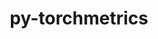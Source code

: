 ---
title: "py-torchmetrics"
layout: cache
categories: [package, develop-2024-11-17]
meta: {"versions": ["1.5.2"], "compilers": ["apple-clang@=15.0.0", "gcc@=11.4.0", "gcc@=13.2.0"], "oss": ["ubuntu22.04", "ubuntu24.04", "ventura"], "platforms": ["darwin", "linux"], "targets": ["aarch64", "neoverse_v1", "x86_64_v3"], "stacks": ["e4s", "e4s-neoverse_v1", "ml-darwin-aarch64-mps", "ml-linux-aarch64-cpu", "ml-linux-aarch64-cuda", "ml-linux-x86_64-cpu", "ml-linux-x86_64-cuda", "root"], "num_specs": 22, "num_specs_by_stack": {"root": 22, "ml-darwin-aarch64-mps": 4, "e4s-neoverse_v1": 1, "e4s": 1, "ml-linux-aarch64-cuda": 4, "ml-linux-aarch64-cpu": 4, "ml-linux-x86_64-cuda": 4, "ml-linux-x86_64-cpu": 4}}
spec_details: [{"hash": "gnpqogq47ai27l62yxi7aadohnztonbu", "compiler": "apple-clang@=15.0.0", "versions": ["1.5.2"], "os": "ventura", "platform": "darwin", "target": "aarch64", "variants": ["build_system=python_pip", "~image"], "stacks": ["root", "ml-darwin-aarch64-mps"], "size": "-", "tarball": "https://binaries.spack.io/develop-2024-11-17/build_cache/darwin-ventura-aarch64/apple-clang-15.0.0/py-torchmetrics-1.5.2/darwin-ventura-aarch64-apple-clang-15.0.0-py-torchmetrics-1.5.2-gnpqogq47ai27l62yxi7aadohnztonbu.spack"}, {"hash": "6u43phnb5dzo6igiwsvb45wxiqhc224g", "compiler": "apple-clang@=15.0.0", "versions": ["1.5.2"], "os": "ventura", "platform": "darwin", "target": "aarch64", "variants": ["build_system=python_pip", "~image"], "stacks": ["root", "ml-darwin-aarch64-mps"], "size": "-", "tarball": "https://binaries.spack.io/develop-2024-11-17/build_cache/darwin-ventura-aarch64/apple-clang-15.0.0/py-torchmetrics-1.5.2/darwin-ventura-aarch64-apple-clang-15.0.0-py-torchmetrics-1.5.2-6u43phnb5dzo6igiwsvb45wxiqhc224g.spack"}, {"hash": "rvfoayb6jbhmsv2pz23ao6idn5omdyzd", "compiler": "apple-clang@=15.0.0", "versions": ["1.5.2"], "os": "ventura", "platform": "darwin", "target": "aarch64", "variants": ["build_system=python_pip", "~image"], "stacks": ["root", "ml-darwin-aarch64-mps"], "size": "-", "tarball": "https://binaries.spack.io/develop-2024-11-17/build_cache/darwin-ventura-aarch64/apple-clang-15.0.0/py-torchmetrics-1.5.2/darwin-ventura-aarch64-apple-clang-15.0.0-py-torchmetrics-1.5.2-rvfoayb6jbhmsv2pz23ao6idn5omdyzd.spack"}, {"hash": "j4uvbx23kugvxu6oa7pj3bstfqpeymzf", "compiler": "apple-clang@=15.0.0", "versions": ["1.5.2"], "os": "ventura", "platform": "darwin", "target": "aarch64", "variants": ["build_system=python_pip", "~image"], "stacks": ["root", "ml-darwin-aarch64-mps"], "size": "-", "tarball": "https://binaries.spack.io/develop-2024-11-17/build_cache/darwin-ventura-aarch64/apple-clang-15.0.0/py-torchmetrics-1.5.2/darwin-ventura-aarch64-apple-clang-15.0.0-py-torchmetrics-1.5.2-j4uvbx23kugvxu6oa7pj3bstfqpeymzf.spack"}, {"hash": "tnhkfkavpfdwzzzs6ezzjeobwr3nupyk", "compiler": "gcc@=11.4.0", "versions": ["1.5.2"], "os": "ubuntu22.04", "platform": "linux", "target": "neoverse_v1", "variants": ["build_system=python_pip", "~image"], "stacks": ["root", "e4s-neoverse_v1"], "size": "-", "tarball": "https://binaries.spack.io/develop-2024-11-17/build_cache/linux-ubuntu22.04-neoverse_v1/gcc-11.4.0/py-torchmetrics-1.5.2/linux-ubuntu22.04-neoverse_v1-gcc-11.4.0-py-torchmetrics-1.5.2-tnhkfkavpfdwzzzs6ezzjeobwr3nupyk.spack"}, {"hash": "niguqkw7rpzxeuu532j5lx5qnknspwl7", "compiler": "gcc@=11.4.0", "versions": ["1.5.2"], "os": "ubuntu22.04", "platform": "linux", "target": "x86_64_v3", "variants": ["build_system=python_pip", "~image"], "stacks": ["root", "e4s"], "size": "-", "tarball": "https://binaries.spack.io/develop-2024-11-17/build_cache/linux-ubuntu22.04-x86_64_v3/gcc-11.4.0/py-torchmetrics-1.5.2/linux-ubuntu22.04-x86_64_v3-gcc-11.4.0-py-torchmetrics-1.5.2-niguqkw7rpzxeuu532j5lx5qnknspwl7.spack"}, {"hash": "xp5tze2jhajvi7kszfte7a2brv6g3n2l", "compiler": "gcc@=13.2.0", "versions": ["1.5.2"], "os": "ubuntu24.04", "platform": "linux", "target": "aarch64", "variants": ["build_system=python_pip", "~image"], "stacks": ["root", "ml-linux-aarch64-cuda"], "size": "-", "tarball": "https://binaries.spack.io/develop-2024-11-17/build_cache/linux-ubuntu24.04-aarch64/gcc-13.2.0/py-torchmetrics-1.5.2/linux-ubuntu24.04-aarch64-gcc-13.2.0-py-torchmetrics-1.5.2-xp5tze2jhajvi7kszfte7a2brv6g3n2l.spack"}, {"hash": "2fcqpfklsmnu2vld3gzdtkfdlijhgwos", "compiler": "gcc@=13.2.0", "versions": ["1.5.2"], "os": "ubuntu24.04", "platform": "linux", "target": "aarch64", "variants": ["build_system=python_pip", "~image"], "stacks": ["ml-linux-aarch64-cpu", "root"], "size": "-", "tarball": "https://binaries.spack.io/develop-2024-11-17/build_cache/linux-ubuntu24.04-aarch64/gcc-13.2.0/py-torchmetrics-1.5.2/linux-ubuntu24.04-aarch64-gcc-13.2.0-py-torchmetrics-1.5.2-2fcqpfklsmnu2vld3gzdtkfdlijhgwos.spack"}, {"hash": "r5e7jkhnzgqqzf2m3fxmpfpcbpedjt3f", "compiler": "gcc@=13.2.0", "versions": ["1.5.2"], "os": "ubuntu24.04", "platform": "linux", "target": "aarch64", "variants": ["build_system=python_pip", "~image"], "stacks": ["root", "ml-linux-aarch64-cuda"], "size": "-", "tarball": "https://binaries.spack.io/develop-2024-11-17/build_cache/linux-ubuntu24.04-aarch64/gcc-13.2.0/py-torchmetrics-1.5.2/linux-ubuntu24.04-aarch64-gcc-13.2.0-py-torchmetrics-1.5.2-r5e7jkhnzgqqzf2m3fxmpfpcbpedjt3f.spack"}, {"hash": "gb4aimxoz53oskvvf3jj4mzuexat5yst", "compiler": "gcc@=13.2.0", "versions": ["1.5.2"], "os": "ubuntu24.04", "platform": "linux", "target": "aarch64", "variants": ["build_system=python_pip", "~image"], "stacks": ["ml-linux-aarch64-cpu", "root"], "size": "-", "tarball": "https://binaries.spack.io/develop-2024-11-17/build_cache/linux-ubuntu24.04-aarch64/gcc-13.2.0/py-torchmetrics-1.5.2/linux-ubuntu24.04-aarch64-gcc-13.2.0-py-torchmetrics-1.5.2-gb4aimxoz53oskvvf3jj4mzuexat5yst.spack"}, {"hash": "hqnz5awjxbge4pkdfvysomq7c2incdpt", "compiler": "gcc@=13.2.0", "versions": ["1.5.2"], "os": "ubuntu24.04", "platform": "linux", "target": "aarch64", "variants": ["build_system=python_pip", "~image"], "stacks": ["root", "ml-linux-aarch64-cuda"], "size": "-", "tarball": "https://binaries.spack.io/develop-2024-11-17/build_cache/linux-ubuntu24.04-aarch64/gcc-13.2.0/py-torchmetrics-1.5.2/linux-ubuntu24.04-aarch64-gcc-13.2.0-py-torchmetrics-1.5.2-hqnz5awjxbge4pkdfvysomq7c2incdpt.spack"}, {"hash": "dwucdjbh7qb3uc3pifcmpsuugfigkyrm", "compiler": "gcc@=13.2.0", "versions": ["1.5.2"], "os": "ubuntu24.04", "platform": "linux", "target": "aarch64", "variants": ["build_system=python_pip", "~image"], "stacks": ["ml-linux-aarch64-cpu", "root"], "size": "-", "tarball": "https://binaries.spack.io/develop-2024-11-17/build_cache/linux-ubuntu24.04-aarch64/gcc-13.2.0/py-torchmetrics-1.5.2/linux-ubuntu24.04-aarch64-gcc-13.2.0-py-torchmetrics-1.5.2-dwucdjbh7qb3uc3pifcmpsuugfigkyrm.spack"}, {"hash": "4n5xbjk2m36antz3jw6cmuolzflkpdpe", "compiler": "gcc@=13.2.0", "versions": ["1.5.2"], "os": "ubuntu24.04", "platform": "linux", "target": "aarch64", "variants": ["build_system=python_pip", "~image"], "stacks": ["root", "ml-linux-aarch64-cuda"], "size": "-", "tarball": "https://binaries.spack.io/develop-2024-11-17/build_cache/linux-ubuntu24.04-aarch64/gcc-13.2.0/py-torchmetrics-1.5.2/linux-ubuntu24.04-aarch64-gcc-13.2.0-py-torchmetrics-1.5.2-4n5xbjk2m36antz3jw6cmuolzflkpdpe.spack"}, {"hash": "yhxrcgwoubekq5apnq5pb472dgr4qyzd", "compiler": "gcc@=13.2.0", "versions": ["1.5.2"], "os": "ubuntu24.04", "platform": "linux", "target": "aarch64", "variants": ["build_system=python_pip", "~image"], "stacks": ["ml-linux-aarch64-cpu", "root"], "size": "-", "tarball": "https://binaries.spack.io/develop-2024-11-17/build_cache/linux-ubuntu24.04-aarch64/gcc-13.2.0/py-torchmetrics-1.5.2/linux-ubuntu24.04-aarch64-gcc-13.2.0-py-torchmetrics-1.5.2-yhxrcgwoubekq5apnq5pb472dgr4qyzd.spack"}, {"hash": "mumnlwuku4erqny6b7mv3kuoza2pu44w", "compiler": "gcc@=13.2.0", "versions": ["1.5.2"], "os": "ubuntu24.04", "platform": "linux", "target": "x86_64_v3", "variants": ["build_system=python_pip", "~image"], "stacks": ["root", "ml-linux-x86_64-cuda"], "size": "-", "tarball": "https://binaries.spack.io/develop-2024-11-17/build_cache/linux-ubuntu24.04-x86_64_v3/gcc-13.2.0/py-torchmetrics-1.5.2/linux-ubuntu24.04-x86_64_v3-gcc-13.2.0-py-torchmetrics-1.5.2-mumnlwuku4erqny6b7mv3kuoza2pu44w.spack"}, {"hash": "l7z67wasyr6rir7xuwo3clz5coquekjx", "compiler": "gcc@=13.2.0", "versions": ["1.5.2"], "os": "ubuntu24.04", "platform": "linux", "target": "x86_64_v3", "variants": ["build_system=python_pip", "~image"], "stacks": ["root", "ml-linux-x86_64-cpu"], "size": "-", "tarball": "https://binaries.spack.io/develop-2024-11-17/build_cache/linux-ubuntu24.04-x86_64_v3/gcc-13.2.0/py-torchmetrics-1.5.2/linux-ubuntu24.04-x86_64_v3-gcc-13.2.0-py-torchmetrics-1.5.2-l7z67wasyr6rir7xuwo3clz5coquekjx.spack"}, {"hash": "nutzybzulswticxxj7yeyurcnhkjqd3x", "compiler": "gcc@=13.2.0", "versions": ["1.5.2"], "os": "ubuntu24.04", "platform": "linux", "target": "x86_64_v3", "variants": ["build_system=python_pip", "~image"], "stacks": ["root", "ml-linux-x86_64-cuda"], "size": "-", "tarball": "https://binaries.spack.io/develop-2024-11-17/build_cache/linux-ubuntu24.04-x86_64_v3/gcc-13.2.0/py-torchmetrics-1.5.2/linux-ubuntu24.04-x86_64_v3-gcc-13.2.0-py-torchmetrics-1.5.2-nutzybzulswticxxj7yeyurcnhkjqd3x.spack"}, {"hash": "d6b6grcqppfzectxs7gl75poegt4fjsj", "compiler": "gcc@=13.2.0", "versions": ["1.5.2"], "os": "ubuntu24.04", "platform": "linux", "target": "x86_64_v3", "variants": ["build_system=python_pip", "~image"], "stacks": ["root", "ml-linux-x86_64-cpu"], "size": "-", "tarball": "https://binaries.spack.io/develop-2024-11-17/build_cache/linux-ubuntu24.04-x86_64_v3/gcc-13.2.0/py-torchmetrics-1.5.2/linux-ubuntu24.04-x86_64_v3-gcc-13.2.0-py-torchmetrics-1.5.2-d6b6grcqppfzectxs7gl75poegt4fjsj.spack"}, {"hash": "rzdpnn65quufrblgjsmzrxofezmn7bak", "compiler": "gcc@=13.2.0", "versions": ["1.5.2"], "os": "ubuntu24.04", "platform": "linux", "target": "x86_64_v3", "variants": ["build_system=python_pip", "~image"], "stacks": ["root", "ml-linux-x86_64-cpu"], "size": "-", "tarball": "https://binaries.spack.io/develop-2024-11-17/build_cache/linux-ubuntu24.04-x86_64_v3/gcc-13.2.0/py-torchmetrics-1.5.2/linux-ubuntu24.04-x86_64_v3-gcc-13.2.0-py-torchmetrics-1.5.2-rzdpnn65quufrblgjsmzrxofezmn7bak.spack"}, {"hash": "62cczojnlulaan4w6mqvn3vzrhdqk45o", "compiler": "gcc@=13.2.0", "versions": ["1.5.2"], "os": "ubuntu24.04", "platform": "linux", "target": "x86_64_v3", "variants": ["build_system=python_pip", "~image"], "stacks": ["root", "ml-linux-x86_64-cuda"], "size": "-", "tarball": "https://binaries.spack.io/develop-2024-11-17/build_cache/linux-ubuntu24.04-x86_64_v3/gcc-13.2.0/py-torchmetrics-1.5.2/linux-ubuntu24.04-x86_64_v3-gcc-13.2.0-py-torchmetrics-1.5.2-62cczojnlulaan4w6mqvn3vzrhdqk45o.spack"}, {"hash": "4xztjcsrnyzx44qi6ev7y2b3s56qjy26", "compiler": "gcc@=13.2.0", "versions": ["1.5.2"], "os": "ubuntu24.04", "platform": "linux", "target": "x86_64_v3", "variants": ["build_system=python_pip", "~image"], "stacks": ["root", "ml-linux-x86_64-cpu"], "size": "-", "tarball": "https://binaries.spack.io/develop-2024-11-17/build_cache/linux-ubuntu24.04-x86_64_v3/gcc-13.2.0/py-torchmetrics-1.5.2/linux-ubuntu24.04-x86_64_v3-gcc-13.2.0-py-torchmetrics-1.5.2-4xztjcsrnyzx44qi6ev7y2b3s56qjy26.spack"}, {"hash": "y3qa2xbidf5fhhtqgj4ptv5wbwd2obn5", "compiler": "gcc@=13.2.0", "versions": ["1.5.2"], "os": "ubuntu24.04", "platform": "linux", "target": "x86_64_v3", "variants": ["build_system=python_pip", "~image"], "stacks": ["root", "ml-linux-x86_64-cuda"], "size": "-", "tarball": "https://binaries.spack.io/develop-2024-11-17/build_cache/linux-ubuntu24.04-x86_64_v3/gcc-13.2.0/py-torchmetrics-1.5.2/linux-ubuntu24.04-x86_64_v3-gcc-13.2.0-py-torchmetrics-1.5.2-y3qa2xbidf5fhhtqgj4ptv5wbwd2obn5.spack"}]
---